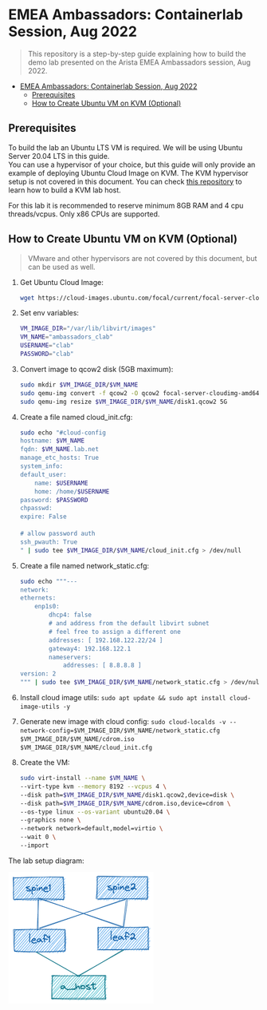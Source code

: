 # EMEA Ambassadors: Containerlab Session, Aug 2022

> This repository is a step-by-step guide explaining how to build the demo lab presented on the Arista EMEA Ambassadors session, Aug 2022.

- [EMEA Ambassadors: Containerlab Session, Aug 2022](#emea-ambassadors-containerlab-session-aug-2022)
  - [Prerequisites](#prerequisites)
  - [How to Create Ubuntu VM on KVM (Optional)](#how-to-create-ubuntu-vm-on-kvm-optional)

## Prerequisites

To build the lab an Ubuntu LTS VM is required.  We will be using Ubuntu Server 20.04 LTS in this guide.  
You can use a hypervisor of your choice, but this guide will only provide an example of deploying Ubuntu Cloud Image on KVM. The KVM hypervisor setup is not covered in this document. You can check [this repository](https://github.com/arista-netdevops-community/kvm-lab-for-network-engineers) to learn how to build a KVM lab host.

For this lab it is recommended to reserve minimum 8GB RAM and 4 cpu threads/vcpus. Only x86 CPUs are supported.

## How to Create Ubuntu VM on KVM (Optional)

> VMware and other hypervisors are not covered by this document, but can be used as well.

1. Get Ubuntu Cloud Image:

   ```bash
   wget https://cloud-images.ubuntu.com/focal/current/focal-server-cloudimg-amd64.img
   ```

2. Set env variables:

    ```bash
    VM_IMAGE_DIR="/var/lib/libvirt/images"
    VM_NAME="ambassadors_clab"
    USERNAME="clab"
    PASSWORD="clab"
    ```

3. Convert image to qcow2 disk (5GB maximum):

    ```bash
    sudo mkdir $VM_IMAGE_DIR/$VM_NAME
    sudo qemu-img convert -f qcow2 -O qcow2 focal-server-cloudimg-amd64.img $VM_IMAGE_DIR/$VM_NAME/disk1.qcow2
    sudo qemu-img resize $VM_IMAGE_DIR/$VM_NAME/disk1.qcow2 5G
    ```

4. Create a file named cloud_init.cfg:

    ```bash
    sudo echo "#cloud-config
    hostname: $VM_NAME
    fqdn: $VM_NAME.lab.net
    manage_etc_hosts: True
    system_info:
    default_user:
        name: $USERNAME
        home: /home/$USERNAME
    password: $PASSWORD
    chpasswd:
    expire: False

    # allow password auth
    ssh_pwauth: True
    " | sudo tee $VM_IMAGE_DIR/$VM_NAME/cloud_init.cfg > /dev/null
    ```

5. Create a file named network_static.cfg:

    ```bash
    sudo echo """---
    network:
    ethernets:
        enp1s0:
            dhcp4: false
            # and address from the default libvirt subnet
            # feel free to assign a different one
            addresses: [ 192.168.122.22/24 ]
            gateway4: 192.168.122.1
            nameservers:
                addresses: [ 8.8.8.8 ]
    version: 2
    """ | sudo tee $VM_IMAGE_DIR/$VM_NAME/network_static.cfg > /dev/null
    ```

6. Install cloud image utils: `sudo apt update && sudo apt install cloud-image-utils -y`
7. Generate new image with cloud config: `sudo cloud-localds -v --network-config=$VM_IMAGE_DIR/$VM_NAME/network_static.cfg $VM_IMAGE_DIR/$VM_NAME/cdrom.iso $VM_IMAGE_DIR/$VM_NAME/cloud_init.cfg`
8. Create the VM:

    ```bash
    sudo virt-install --name $VM_NAME \
    --virt-type kvm --memory 8192 --vcpus 4 \
    --disk path=$VM_IMAGE_DIR/$VM_NAME/disk1.qcow2,device=disk \
    --disk path=$VM_IMAGE_DIR/$VM_NAME/cdrom.iso,device=cdrom \
    --os-type linux --os-variant ubuntu20.04 \
    --graphics none \
    --network network=default,model=virtio \
    --wait 0 \
    --import
    ```

The lab setup diagram:

![lab diagram](media/lab_setup.png)
